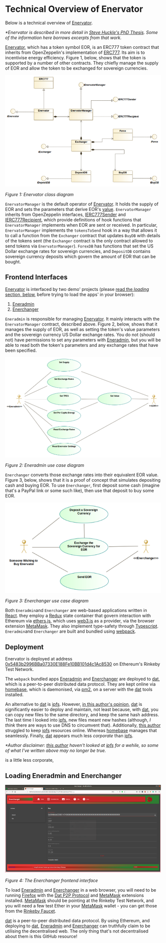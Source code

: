 # Technical Overview of Enervator

Below is a technical overview of [Enervator](https://github.com/glowkeeper/Enervator).

_*Enervator is described in more detail in [Steve Huckle's PhD Thesis](https://glowkeeper.github.io/PhDWorks/). Some of the information here borrows excerpts from that work._

[Enervator](https://github.com/glowkeeper/Enervator), which has a token symbol EOR, is an ERC777 token contract that inherits from OpenZeppelin's implementation of [ERC777](https://github.com/OpenZeppelin/openzeppelin-contracts/blob/master/contracts/token/ERC777/ERC777.sol). Its aim is to incentivise energy efficiency. Figure 1, below, shows that the token is supported by a number of other contracts. They chiefly manage the supply of EOR and allow the token to be exchanged for sovereign currencies.

![](./images/enervatorWholeClassDiagram.png)

_Figure 1: Enervator class diagram_

`EnervatorManager` is the default operator of [Enervator](https://github.com/glowkeeper/Enervator). It holds the supply of EOR and sets the parameters that derive EOR's [value](./value.md). `EnervatorManager` inherits from OpenZeppelin interfaces, [IERC777Sender](https://github.com/OpenZeppelin/openzeppelin-contracts/blob/master/contracts/token/ERC777/IERC777Sender.sol) and [IERC777Recipient](https://github.com/OpenZeppelin/openzeppelin-contracts/blob/master/contracts/token/ERC777/IERC777Recipient.sol), which provide definitions of hook functions that `EnervatorManager` implements when EOR are sent or received. In particular, `EnervatorManager` implements the `tokensToSend` hook in a way that allows it to call a function from the `Exchanger` contract that updates `BuyDB` with details of the tokens sent (the `Exchanger` contract is the only contract allowed to send tokens via `EnervatorManager`). `ForexDB` has functions that set the US Dollar exchange rates for sovereign currencies, and `DepositDB` contains sovereign currency deposits which govern the amount of EOR that can be bought.

## Frontend Interfaces

[Enervator](https://github.com/glowkeeper/Enervator) is interfaced by two demo' projects (please [read the _loading_ section, below](#loading), before trying to load the apps' in your browser):

1. [Eneradmin](http://bcd1e0c422401c3591fb3a347aaa0d73b7faff797a21b15edabf0ca214157ccb)
2. [Enerchanger](http://795f83fa1356cd7d00e5cfe8f1a93f32c55127684c6fc4cb8ff89a32e000016b)

`Eneradmin` is responsible for managing [Enervator](https://github.com/glowkeeper/Enervator). It mainly interacts with the `EnervatorManager` contract, described above. Figure 2, below, shows that it manages the supply of EOR, as well as setting the token's value parameters and the sovereign currency US Dollar exchange rates. You do not (should not) have permissions to set any parameters with [Eneradmin](http://bcd1e0c422401c3591fb3a347aaa0d73b7faff797a21b15edabf0ca214157ccb), but you will be able to read both the token's parameters and any exchange rates that have been specified.

![](./images/eneradminUseCaseDiagram.png)

_Figure 2: Eneradmin use case diagram_

`Enerchanger` converts those exchange rates into their equivalent EOR value. Figure 3, below, shows that it is a proof of concept that simulates depositing cash and buying EOR. To use `Enerchanger`, first deposit some cash (imagine that's a PayPal link or some such like), then use that deposit to buy some EOR.

![](./images/enerchangerUseCaseDiagram.png)

_Figure 3: Enerchanger use case diagram_

Both `Eneradmin`and `Enerchanger` are web-based applications written in [React](https://reactjs.org/). they employ a [Redux](https://redux.js.org/) state container that govern interaction with Ethereum via [ethers.js](https://github.com/ethers-io/ethers.js/), which uses [web3.js](https://github.com/ethereum/web3.js/) as a provider, via the browser extension [MetaMask](https://reactjs.org/). They also implement type-safety through [Typescript](https://www.typescriptlang.org/). `Eneradmin`and `Enerchanger` are built and bundled using [webpack](https://webpack.js.org/).

## Deployment

Enervator is deployed at address [0x5483b2996BBa07330E188Fe10BB101d4c1Ac8530](https://rinkeby.etherscan.io/token/0x5483b2996bba07330e188fe10bb101d4c1ac8530) on Ethereum's Rinkeby Test Network.

The `webpack` bundled apps </a>[Eneradmin](http://bcd1e0c422401c3591fb3a347aaa0d73b7faff797a21b15edabf0ca214157ccb) and [Enerchanger](http://795f83fa1356cd7d00e5cfe8f1a93f32c55127684c6fc4cb8ff89a32e000016b) are deployed to [dat](https://dat.foundation/), which is a peer-to-peer distributed data protocol. They are kept online via [homebase](https://github.com/beakerbrowser/homebase), which is daemonised, via [pm2](https://www.npmjs.com/package/pm2), on a server with the [dat](https://github.com/datproject/dat) tools installed.

An alternative to [dat](https://dat.foundation/) is [ipfs](https://ipfs.io/). However, [in this author's opinion](https://glowkeeper.github.io/), [dat](https://dat.foundation/) is significantly easier to deploy and maintain, not least because, with [dat](https://dat.foundation/), you can copy new files to the same directory, and keep the same hash address. The last time I looked into [ipfs](https://ipfs.io/), new files meant new hashes (although, _I think_ there are ways to use DNS to circumvent that). Additionally, [this author](https://glowkeeper.github.io/) struggled to keep [ipfs](https://ipfs.io/) resources online. Whereas [homebase](https://github.com/beakerbrowser/homebase) manages that seamlessly. Finally, [dat](https://dat.foundation/) appears much less _corporate_ than [ipfs](https://ipfs.io/).

_*Author disclaimer: [this author](https://glowkeeper.github.io/) haven't looked at [ipfs](https://ipfs.io/) for a wehile, so some of what I've written above may no longer be true._

is a little less corporate,

## Loading Eneradmin and Enerchanger

![](/images/enerchanger.png)

_Figure 4: The Enerchanger frontend interface_

<a name='#loading'>To load </a>[Eneradmin](http://bcd1e0c422401c3591fb3a347aaa0d73b7faff797a21b15edabf0ca214157ccb) and [Enerchanger](http://795f83fa1356cd7d00e5cfe8f1a93f32c55127684c6fc4cb8ff89a32e000016b) in a web browser, you will need to be running [Firefox](https://www.mozilla.org/) with the [Dat P2P Protocol](https://addons.mozilla.org/en-GB/firefox/addon/dat-p2p-protocol/) and [MetaMask](https://metamask.io/) extensions installed. [MetaMask](https://metamask.io/) should be pointing at the Rinkeby Test Network, and you will need a few test Ether in your [MetaMask](https://metamask.io/) wallet - you can get those from the [Rinkeby Faucet](https://faucet.rinkeby.io/).

[dat](https://dat.foundation/) is a peer-to-peer distributed data protocol. By using Ethereum, and deploying to [dat](https://dat.foundation/), [Eneradmin](http://bcd1e0c422401c3591fb3a347aaa0d73b7faff797a21b15edabf0ca214157ccb) and [Enerchanger](http://795f83fa1356cd7d00e5cfe8f1a93f32c55127684c6fc4cb8ff89a32e000016b) can truthfully claim to be utilising the decentralised web. The only thing that's not decentralised about them is this GitHub resource!
